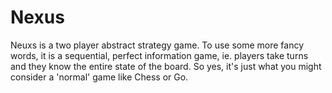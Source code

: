 # Nexus
Neuxs is a two player abstract strategy game. To use some more fancy words, it is a sequential, perfect information game, ie. players take turns and they know the entire state of the board. So yes, it's just what you might consider a 'normal' game like Chess or Go.
